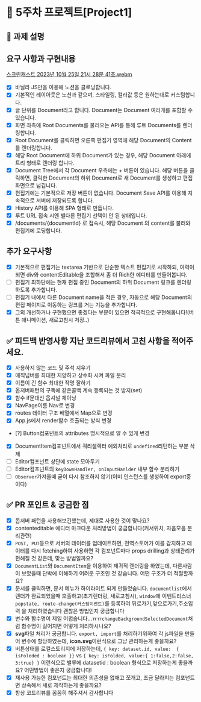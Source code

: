 # 📌 5주차 프로젝트[Project1]

## 📌 과제 설명 <!-- 어떤 걸 만들었는지 대략적으로 설명해주세요 -->

## 요구 사항과 구현내용

[스크린캐스트 2023년 10월 25일 21시 28분 41초.webm](https://github.com/prgrms-fe-devcourse/FEDC5-5_Project_Notion_VanillaJS/assets/87127340/54d0e84e-a852-4695-980d-980442dcf48b)

- [x] 바닐라 JS만을 이용해 노션을 클로닝합니다.
- [x] 기본적인 레이아웃은 노션과 같으며, 스타일링, 컬러값 등은 원하는대로 커스텀합니다.
- [x] 글 단위를 Document라고 합니다. Document는 Document 여러개를 포함할 수 있습니다.
- [x] 화면 좌측에 Root Documents를 불러오는 API를 통해 루트 Documents를 렌더링합니다.
- [x] Root Document를 클릭하면 오른쪽 편집기 영역에 해당 Document의 Content를 렌더링합니다.
- [x] 해당 Root Document에 하위 Document가 있는 경우, 해당 Document 아래에 트리 형태로 렌더링 합니다.
- [x] Document Tree에서 각 Document 우측에는 + 버튼이 있습니다. 해당 버튼을 클릭하면, 클릭한 Document의 하위 Document로 새 Document를 생성하고 편집화면으로 넘깁니다.
- [x] 편집기에는 기본적으로 저장 버튼이 없습니다. Document Save API를 이용해 지속적으로 서버에 저장되도록 합니다.
- [x] History API를 이용해 SPA 형태로 만듭니다.
- [x] 루트 URL 접속 시엔 별다른 편집기 선택이 안 된 상태입니다.
- [x] /documents/{documentId} 로 접속시, 해당 Document 의 content를 불러와 편집기에 로딩합니다.

## 추가 요구사항

- [x] 기본적으로 편집기는 textarea 기반으로 단순한 텍스트 편집기로 시작하되, 여력이 되면 div와 contentEditable을 조합해서 좀 더 Rich한 에디터를 만들어봅니다.
- [ ] 편집기 최하단에는 현재 편집 중인 Document의 하위 Document 링크를 렌더링하도록 추가합니다.
- [ ] 편집기 내에서 다른 Document name을 적은 경우, 자동으로 해당 Document의 편집 페이지로 이동하는 링크를 거는 기능을 추가합니다.
- [x] 그외 개선하거나 구현했으면 좋겠다는 부분이 있으면 적극적으로 구현해봅니다!(버튼 애니메이션, 새로고침시 저장..)

## ✅ 피드백 반영사항 지난 코드리뷰에서 고친 사항을 적어주세요.

- [x] 사용하지 않는 코드 및 주석 지우기
- [x] 매직넘버를 최대한 지양하고 상수화 시켜 파일 분리
- [x] 이름이 긴 함수 최대한 작명 잘하기
- [x] 옵저버패턴의 구독에 같은콜백 계속 등록되는 것 방지(set)
- [x] 함수 if문대신 옵셔널 체이닝
- [x] NavPage이름 Nav로 변경
- [x] routes 데이터 구조 배열에서 Map으로 변경
- [x] App.js에서 render함수 호출되는 방식 변경
- [?] Button컴포넌트의 attributes 명시적으로 알 수 있게 변경
- [x] DocumentItem컴포넌트에서 쿼리셀렉터 예외처리로 `undefined`리턴하는 부분 삭제
- [ ] Editor컴포넌트 상단에 state 모아두기
- [ ] Editor컴포넌트의 `keyDownHandler, onInputHanlder` 내부 함수 분리하기
- [ ] `Observer`가져올때 굳이 다시 참조하지 않기(이미 인스턴스를 생성하여 export중이다)

## ✅ PR 포인트 & 궁금한 점 <!-- 리뷰어 분들이 집중적으로 보셨으면 하는 내용을 적어주세요 -->

- [x] 옵저버 패턴을 사용해보긴했는데, 제대로 사용한 것이 맞나요?
- [x] contenteditable 에디터 마크다운 처리방법이 궁금합니다(커서위치, 자음모음 분리관련)
- [x] `POST, PUT`등으로 서버의 데이터를 업데이트하면, 전역스토어가 이를 감지하고 데이터를 다시 fetching하여 사용하면 각 컴포넌트마다 props drilling과 상태관리가 편해질 것 같은데, 맞는 방법일까요?
- [x] `DocumentList`와 `DocumentItem`을 이용하여 재귀적 렌더링을 하였는데, 다른사람이 보았을때 단박에 이해하기 어려운 구조인 것 같습니다. 어떤 구조가 더 적절할까요?
- [x] 문서를 클릭하면, 문서 메뉴가 하이라이트 되게 만들었습니다. `documentlist`에서 렌더가 완료되었을때 호출하고(초기렌더링, 새로고침시), `window`에 이벤트리스너`popstate, route-change(커스텀이벤트)`를 등록하여 뒤로가기,앞으로가기,주소입력 을 처리하였습니다
      괜찮은 방법인지 궁금합니다
- [x] 변수와 함수명이 제일 어렵습니다...ㅠㅠ`changeBackgroundSelectedDocument`처럼 함수명이 길어지면 어떻게 처리하시나요?
- [x] **svg**파일 처리가 궁금합니다. `export, import`를 처리하기위하여 각 js파일을 만들어 변수에 할당하였는데, **icon.svg**이런식으로 그냥 관리하는게 좋을까요?
- [x] 버튼상태를 로컬스토리지에 저장하는데, `{ key: dataset.id, value:  { isFoleded : boolean }}` vs `{ key: isFolded, value:{ 1:false,2:false, 3:true} }` 이런식으로 밸류에 datasetid : boolean 형식으로 저장하는게 좋을까요? 어떤방법이 좋은지 궁금합니다!
- [x] 재사용 가능한 컴포넌트는 최대한 의존성을 없애고 쪼개고, 조금 달라지는 컴포넌트면 상속해서 새로 제작하는게 좋을까요?
- [x] 항상 코드리뷰를 꼼꼼히 해주셔서 감사합니다

<!-- ## 남은 처리사항

- [x] documentItem에 부여된id를 key로 display-none 값을 localStorage에 저장 후 다시 렌더링되도 펼쳐져 보이게...
- [?] 전역store생성 및 구독 시스템 => 옵저버구독시스템은 확인. 전역스토어는 내일 다시한번....
- [x] 에디터 부분 css처리
- [x] 하위문서 갯수가 넘칠때 예외처리(css포함)
- [x] 재사용 가능한 Title 컴포넌트 제작(documentListTitle, documentTitle 분리)
- [x] 버튼들 모두 재사용 가능한 Button 컴포넌트로 교체
- [x] 하위문서가 존재하지 않을때 '하위문서 없음' 렌더링. => 일단 처리했는데 좀더...재사용 가능하게 documentItem을 짜면 용이할것 같다...
- [x] 시간 남으면 구독 시스템을 flux패턴으로 제작. 안되면 구독자 전체에게 알림 => 구독자 전체에게 일단 알린다
- [x] 에디터 contentEditable로 전환(추가 요구사항)
-->
